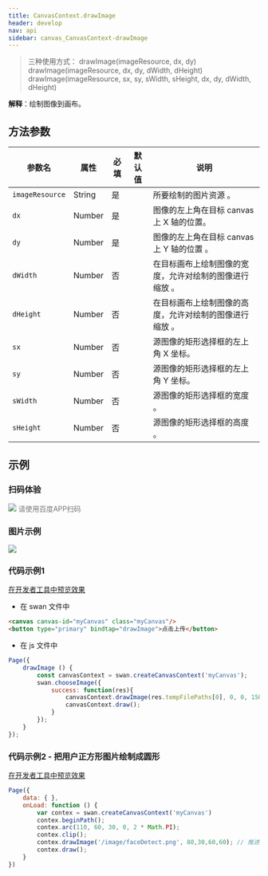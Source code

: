 ```yaml
---
title: CanvasContext.drawImage
header: develop
nav: api
sidebar: canvas_CanvasContext-drawImage
---
```


 

> 三种使用方式：
  drawImage(imageResource, dx, dy)
  drawImage(imageResource, dx, dy, dWidth, dHeight)
  drawImage(imageResource, sx, sy, sWidth, sHeight, dx, dy, dWidth, dHeight)

**解释**：绘制图像到画布。

 

## 方法参数 

 
|参数名|属性|必填|默认值|说明|
|----|----|----|---|---|
| `imageResource`|String|是|| 所要绘制的图片资源 。|
| `dx`| Number|是||  图像的左上角在目标 canvas 上 X 轴的位置。|
| `dy `| Number|是||  图像的左上角在目标 canvas 上 Y 轴的位置 。 |
| `dWidth`| Number|否||   在目标画布上绘制图像的宽度，允许对绘制的图像进行缩放 。 |
| `dHeight`| Number|否||  在目标画布上绘制图像的高度，允许对绘制的图像进行缩放 。 |
| `sx`| Number|否||  源图像的矩形选择框的左上角 X 坐标。 |
| `sy`| Number|否||  源图像的矩形选择框的左上角 Y 坐标。 |
| `sWidth`| Number|否||  源图像的矩形选择框的宽度 。|
| `sHeight`| Number|否||   源图像的矩形选择框的高度 。|

## 示例

 
### 扫码体验

<div class='scan-code-container'>
    <img src="https://b.bdstatic.com/miniapp/assets/images/doc_demo/fragment_drawImage.png" class="demo-qrcode-image" />
    <font color=#777 12px>请使用百度APP扫码</font>
</div>

###  图片示例  
<div class="m-doc-custom-examples">
    <div class="m-doc-custom-examples-correct">
        <img src="https://b.bdstatic.com/miniapp/images/drawImage.gif">
    </div>
    <div class="m-doc-custom-examples-correct">
        <img src=" ">
    </div>
    <div class="m-doc-custom-examples-correct">
        <img src=" ">
    </div>     
</div>

###  代码示例1 

<a href="swanide://fragment/5f642a5821d97a419580f6661c537d8f1574501379932" title="在开发者工具中预览效果" target="_self">在开发者工具中预览效果</a>

* 在 swan 文件中

```html
<canvas canvas-id="myCanvas" class="myCanvas"/>
<button type="primary" bindtap="drawImage">点击上传</button>
```

* 在 js 文件中

```js
Page({
    drawImage () {
        const canvasContext = swan.createCanvasContext('myCanvas');
        swan.chooseImage({
            success: function(res){
                canvasContext.drawImage(res.tempFilePaths[0], 0, 0, 150, 100);
                canvasContext.draw();
            }
        });
    }
});
```

###  代码示例2 - 把用户正方形图片绘制成圆形 

<a href="swanide://fragment/508b22fc05c8149337e96553fd3ad1971575437603927" title="在开发者工具中预览效果" target="_self">在开发者工具中预览效果</a>

```js
Page({
    data: { },
    onLoad: function () {
        var contex = swan.createCanvasContext('myCanvas')
        contex.beginPath(); 
        contex.arc(110, 60, 30, 0, 2 * Math.PI);
        contex.clip();
        contex.drawImage('/image/faceDetect.png', 80,30,60,60); // 推进去图片，这里注意头像坐标要在圆形区域内
        contex.draw();
    }
})
```


